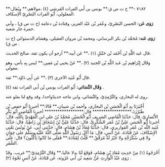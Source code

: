 ٧١٨٢ -** خ ت س ق:** يونس بن أَبي الفرات القرشي (٤) ،مولاهم،** ويُقال:** المعلولي، أَبُو الفرات البَصْرِيّ الإسكاف.

**رَوَى عَن:** الحسن البَصْرِيّ، وعُمَر بْن عَبْد العزيز، وقتادة بْن دعامة (خ ت س ق) ، وأبي حمزة جار شعبة.

**رَوَى عَنه:** مُحَمَّد بْن بكر البرساني، ومحمد بْن مروان العقيلي، وهشام الدستوائي (خ ت س ق) .

قال عَبد اللَّهِ بْن أَحْمَد بْن حَنْبَلٍ (١) ،** عَن أبيه:** أرجو أن يكون ثقة، صالح الحديث.

وَقَال إِبْرَاهِيم بْن عَبد اللَّهِ بْن الجنيد (٢) ،** عَنْ يحيى بْن مَعِين:** ليس بِهِ بأس، وهو معولي.

قال أَبُو عُبَيد الآجري (٣) ،** عَن أَبِي دَاوُد:** ثقة.

**وَقَال النَّسَائي:** أَبُو الفرات يونس بْن أَبي الفرات ثقة (٤) .

روى له البخاري، والتِّرْمِذِيّ، والنَّسَائي، وابن ماجه حديثاواحدا، وقد وقع لنا بعلو عنه.

أَخْبَرَنَا بِهِ أَبُو الْحَسَنِ بْن البخاري، وأحمد بْن شيبان،** قَالا:** أخبرنا أَبُو حفص بْن طَبَرْزَذَ،****************** قال:****************** أخبرنا الْقَاضِي أَبُو بَكْرٍ الأَنْصارِيّ، قال: حَدَّثَنَا الْقَاضِي الشريف أَبُو الْحُسَيْنِ مُحَمَّدُ بْنُ علي ابن الْمَهْدِيِّ بِاللَّهِ، قال: أخبرنا أَبُو الْحَسَنِ عَلِيُّ بْنُ عُمَر السُّكَّرِيُّ، قال: حَدَّثَنَا عَلِيُّ بْنُ إِسْحَاقَ بْنِ زَاطِيَا، قال: حَدَّثَنَا عُبَيد اللَّه بْن عُمَر القواريري، قال: حَدَّثَنَا مُعَاذُ بْنُ هِشَامٍ، قال: حَدَّثني أَبِي، عَنْ يُونُسَ يَعْنِي الإِسْكَافَ، عَنْ قَتَادَةَ، عَنْ أَنَسٍ، قال: مَا أَكَلَ رَسُولُ اللَّهِ صَلَّى اللَّهُ عَلَيْهِ وسَلَّمَ على خِوَانٍ ولا فِي سُكْرُجَّةِ ولا خُبْزَ لَهُ مُرَقَّقٌ.** قُلْتُ لِقَتَادَةَ:** فَعَلَى مَا كَانُوا يَأْكُلُونَ؟ قال: عَلَى السُّفَرِ.

أَخْرَجُوهُ (١) مِنْ حَدِيثِ مُعَاذِ بْنِ هِشَامٍ، فَوَقَعَ لَنَا بدلا عاليا،** وَقَال التِّرْمِذِيّ:** غريب. وقَدْ رَوَى عَبْدُ الْوَارِثِ عَنْ سَعِيد بْن أَبي عَرُوبَة، عَن قَتَادَةَ، عَنْ أَنَسٍ نَحْوَهُ (٢) .